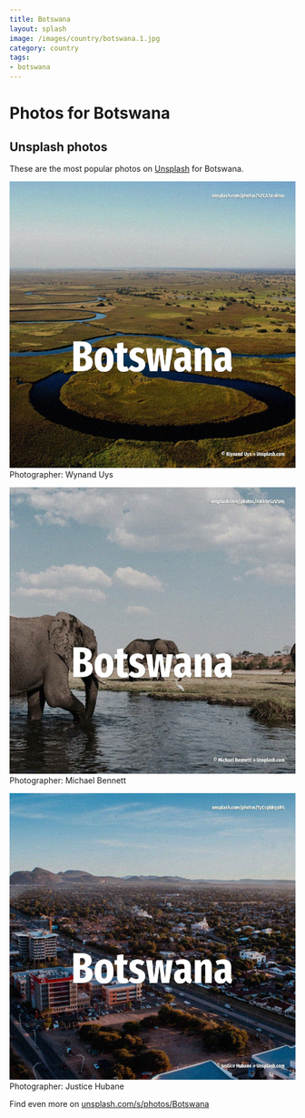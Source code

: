 ```yaml
---
title: Botswana
layout: splash
image: /images/country/botswana.1.jpg
category: country
tags:
- botswana
---
```

# Photos for Botswana
 
## Unsplash photos
These are the most popular photos on [Unsplash](https://unsplash.com) for Botswana.
 
![Botswana](/images/country/botswana.1.jpg)
Photographer:  Wynand Uys
 
![Botswana](/images/country/botswana.2.jpg)
Photographer:  Michael Bennett
 
![Botswana](/images/country/botswana.3.jpg)
Photographer:  Justice Hubane
 
Find even more on [unsplash.com/s/photos/Botswana](https://unsplash.com/s/photos/Botswana)
 
